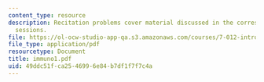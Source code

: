 ```yaml
---
content_type: resource
description: Recitation problems cover material discussed in the corresponding lecture
  sessions.
file: https://ol-ocw-studio-app-qa.s3.amazonaws.com/courses/7-012-introduction-to-biology-fall-2004/49ddc51fca2546996e84b7df1f7f7c4a_immuno1.pdf
file_type: application/pdf
resourcetype: Document
title: immuno1.pdf
uid: 49ddc51f-ca25-4699-6e84-b7df1f7f7c4a
---
```

